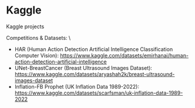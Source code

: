 # Kaggle
Kaggle projects

Competitions & Datasets: \
* HAR (Human Action Detection Artificial Intelligence Classification Computer Vision): https://www.kaggle.com/datasets/emirhanai/human-action-detection-artificial-intelligence
* UNet-BreastCancer (Breast Ultrasound Images Dataset): https://www.kaggle.com/datasets/aryashah2k/breast-ultrasound-images-dataset
* Inflation-FB Prophet (UK Inflation Data 1989-2022): https://www.kaggle.com/datasets/scarfsman/uk-inflation-data-1989-2022
